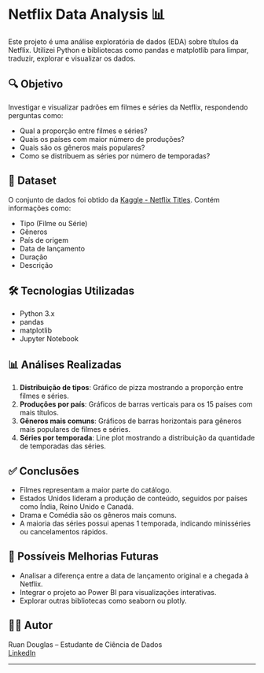 # Netflix Data Analysis 📊

Este projeto é uma análise exploratória de dados (EDA) sobre títulos da Netflix. Utilizei Python e bibliotecas como pandas e matplotlib para limpar, traduzir, explorar e visualizar os dados.

## 🔍 Objetivo

Investigar e visualizar padrões em filmes e séries da Netflix, respondendo perguntas como:

- Qual a proporção entre filmes e séries?
- Quais os países com maior número de produções?
- Quais são os gêneros mais populares?
- Como se distribuem as séries por número de temporadas?

## 📁 Dataset

O conjunto de dados foi obtido da [Kaggle - Netflix Titles](https://www.kaggle.com/datasets/shivamb/netflix-shows). Contém informações como:

- Tipo (Filme ou Série)
- Gêneros
- País de origem
- Data de lançamento
- Duração
- Descrição

## 🛠️ Tecnologias Utilizadas

- Python 3.x
- pandas
- matplotlib
- Jupyter Notebook

## 📊 Análises Realizadas

1. **Distribuição de tipos**: Gráfico de pizza mostrando a proporção entre filmes e séries.
2. **Produções por país**: Gráficos de barras verticais para os 15 países com mais títulos.
3. **Gêneros mais comuns**: Gráficos de barras horizontais para gêneros mais populares de filmes e séries.
4. **Séries por temporada**: Line plot mostrando a distribuição da quantidade de temporadas das séries.

## ✅ Conclusões

- Filmes representam a maior parte do catálogo.
- Estados Unidos lideram a produção de conteúdo, seguidos por países como Índia, Reino Unido e Canadá.
- Drama e Comédia são os gêneros mais comuns.
- A maioria das séries possui apenas 1 temporada, indicando minisséries ou cancelamentos rápidos.

## 📌 Possíveis Melhorias Futuras

- Analisar a diferença entre a data de lançamento original e a chegada à Netflix.
- Integrar o projeto ao Power BI para visualizações interativas.
- Explorar outras bibliotecas como seaborn ou plotly.

## 👨‍💻 Autor

Ruan Douglas – Estudante de Ciência de Dados  
[LinkedIn](https://www.linkedin.com/in/ruan-alves-438174314)

---